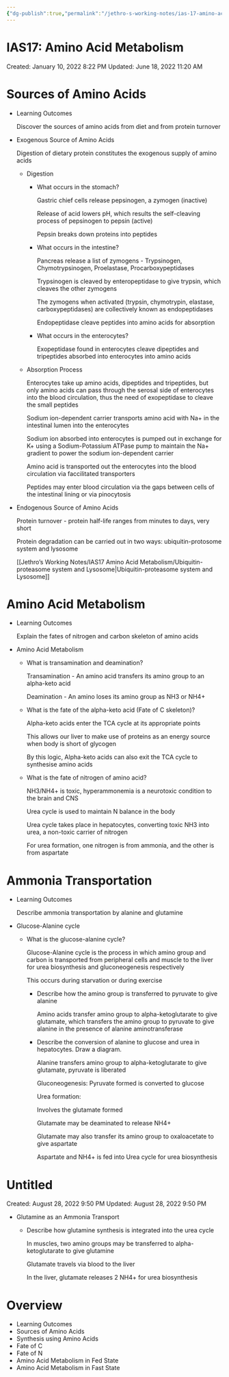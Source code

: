 ```yaml
---
{"dg-publish":true,"permalink":"/jethro-s-working-notes/ias-17-amino-acid-metabolism/","dgPassFrontmatter":true}
---
```



# IAS17: Amino Acid Metabolism

Created: January 10, 2022 8:22 PM
Updated: June 18, 2022 11:20 AM

# Sources of Amino Acids

- Learning Outcomes
    
    Discover the sources of amino acids from diet and from protein turnover
    
- Exogenous Source of Amino Acids
    
    Digestion of dietary protein constitutes the exogenous supply of amino acids
    
    - Digestion
        - What occurs in the stomach?
            
            Gastric chief cells release pepsinogen, a zymogen (inactive)
            
            Release of acid lowers pH, which results the self-cleaving process of pepsinogen to pepsin (active)
            
            Pepsin breaks down proteins into peptides
            
        - What occurs in the intestine?
            
            Pancreas release a list of zymogens - Trypsinogen, Chymotrypsinogen, Proelastase, Procarboxypeptidases
            
            Trypsinogen is cleaved by enteropeptidase to give trypsin, which cleaves the other zymogens
            
            The zymogens when activated (trypsin, chymotrypin, elastase, carboxypeptidases) are collectively known as endopeptidases
            
            Endopeptidase cleave peptides into amino acids for absorption
            
        - What occurs in the enterocytes?
            
            Exopeptidase found in enterocytes cleave dipeptides and tripeptides absorbed into enterocytes into amino acids
            
    - Absorption Process
        
        Enterocytes take up amino acids, dipeptides and tripeptides, but only amino acids can pass through the serosal side of enterocytes into the blood circulation, thus the need of exopeptidase to cleave the small peptides
        
        Sodium ion-dependent carrier transports amino acid with Na+ in the intestinal lumen into the enterocytes
        
        Sodium ion absorbed into enterocytes is pumped out in exchange for K+ using a Sodium-Potassium ATPase pump to maintain the Na+ gradient to power the sodium ion-dependent carrier
        
        Amino acid is transported out the enterocytes into the blood circulation via faccilitated transporters
        
        Peptides may enter blood circulation via the gaps between cells of the intestinal lining or via pinocytosis
        
- Endogenous Source of Amino Acids
    
    Protein turnover - protein half-life ranges from minutes to days, very short
    
    Protein degradation can be carried out in two ways: ubiquitin-protosome system and lysosome
    
    [[Jethro’s Working Notes/IAS17 Amino Acid Metabolism/Ubiquitin-proteasome system and Lysosome\|Ubiquitin-proteasome system and Lysosome]]
    

# Amino Acid Metabolism

- Learning Outcomes
    
    Explain the fates of nitrogen and carbon skeleton of amino acids
    
- Amino Acid Metabolism
    - What is transamination and deamination?
        
        Transamination - An amino acid transfers its amino group to an alpha-keto acid
        
        Deamination - An amino loses its amino group as NH3 or NH4+
        
    - What is the fate of the alpha-keto acid (Fate of C skeleton)?
        
        Alpha-keto acids enter the TCA cycle at its appropriate points
        
        This allows our liver to make use of proteins as an energy source when body is short of glycogen
        
        By this logic, Alpha-keto acids can also exit the TCA cycle to synthesise amino acids
        
    - What is the fate of nitrogen of amino acid?
        
        NH3/NH4+ is toxic, hyperammonemia is a neurotoxic condition to the brain and CNS
        
        Urea cycle is used to maintain N balance in the body
        
        Urea cycle takes place in hepatocytes, converting toxic NH3 into urea, a non-toxic carrier of nitrogen
        
        For urea formation, one nitrogen is from ammonia, and the other is from aspartate
        

# Ammonia Transportation

- Learning Outcomes
    
    Describe ammonia transportation by alanine and glutamine
    
- Glucose-Alanine cycle
    - What is the glucose-alanine cycle?
        
        Glucose-Alanine cycle is the process in which amino group and carbon is transported from peripheral cells and muscle to the liver for urea biosynthesis and gluconeogenesis respectively
        
        This occurs during starvation or during exercise
        
        - Describe how the amino group is transferred to pyruvate to give alanine
            
            Amino acids transfer amino group to alpha-ketoglutarate to give glutamate, which transfers the amino group to pyruvate to give alanine in the presence of alanine aminotransferase
            
        - Describe the conversion of alanine to glucose and urea in hepatocytes. Draw a diagram.
            
            Alanine transfers amino group to alpha-ketoglutarate to give glutamate, pyruvate is liberated
            
            Gluconeogenesis: Pyruvate formed is converted to glucose
            
            Urea formation:
            
            Involves the glutamate formed
            
            Glutamate may be deaminated to release NH4+
            
            Glutamate may also transfer its amino group to oxaloacetate to give aspartate
            
            Aspartate and NH4+ is fed into Urea cycle for urea biosynthesis
            
            
<div class="transclusion internal-embed is-loaded"><div class="markdown-embed">





# Untitled

Created: August 28, 2022 9:50 PM
Updated: August 28, 2022 9:50 PM

</div></div>

            
- Glutamine as an Ammonia Transport
    - Describe how glutamine synthesis is integrated into the urea cycle
        
        In muscles, two amino groups may be transferred to alpha-ketoglutarate to give glutamine
        
        Glutamate travels via blood to the liver
        
        In the liver, glutamate releases 2 NH4+ for urea biosynthesis
        

# Overview

- Learning Outcomes
- Sources of Amino Acids
- Synthesis using Amino Acids
- Fate of C
- Fate of N
- Amino Acid Metabolism in Fed State
- Amino Acid Metabolism in Fast State